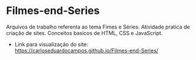 # Filmes-end-Series

Arquivos de trabalho referenta ao tema Fimes e Séries.
Atividade pratica de criação de sites.
Conceitos basicos de HTML, CSS e JavaScript.

- Link para visualização do site:
https://carloseduardocampos.github.io/Filmes-end-Series/
